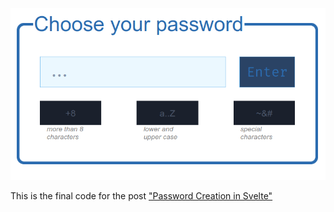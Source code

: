 ![Password creation with instant feedback](svelte-password.gif)

This is the final code for the post ["Password Creation in Svelte"](https://barim.us/post/2023-10-07-svelte-password-creation/)


